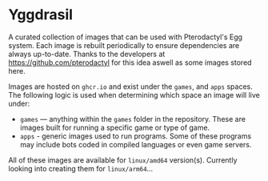 # Yggdrasil
A curated collection of images that can be used with Pterodactyl's Egg system. Each image is rebuilt
periodically to ensure dependencies are always up-to-date. Thanks to the developers at https://github.com/pterodactyl for this idea aswell as some images stored here.

Images are hosted on `ghcr.io` and exist under the `games`, and `apps` spaces. The following logic
is used when determining which space an image will live under:

* `games` — anything within the `games` folder in the repository. These are images built for running a specific game
or type of game.
* `apps` - generic images used to run programs. Some of these programs may include bots coded in compiled languages or even game servers.

All of these images are available for `linux/amd64` version(s). Currently looking into creating them for `linux/arm64`...
